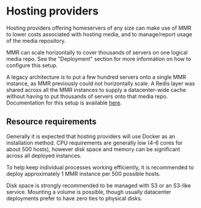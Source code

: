 # Hosting providers

Hosting providers offering homeservers of any size can make use of MMR to lower costs
associated with hosting media, and to manage/report usage of the media repository.

MMR can scale horizontally to cover thousands of servers on one logical media repo. See
the "Deployment" section for more information on how to configure this setup.

A legacy architecture is to put a few hundred servers onto a single MMR instance, as MMR
previously could not horizontally scale. A Redis layer was shared across all the MMR instances
to supply a datacenter-wide cache without having to put thousands of servers onto that media
repo. Documentation for this setup is available [here](https://github.com/t2bot/docs.t2bot.io/blob/dc7f69e44d07fc436614a7486ebc7fefd1ece07d/matrix-media-repo/installing/environments/hosting.md).

## Resource requirements

Generally it is expected that hosting providers will use Docker as an installation method. CPU
requirements are generally low (4-6 cores for about 500 hosts), however disk space and memory
can be significant across all deployed instances.

To help keep individual processes working efficiently, it is recommended to deploy approximately
1 MMR instance per 500 possible hosts.

Disk space is strongly recommended to be managed with S3 or an S3-like service. Mounting a
volume is possible, though usually datacenter deployments prefer to have zero ties to physical
disks.
